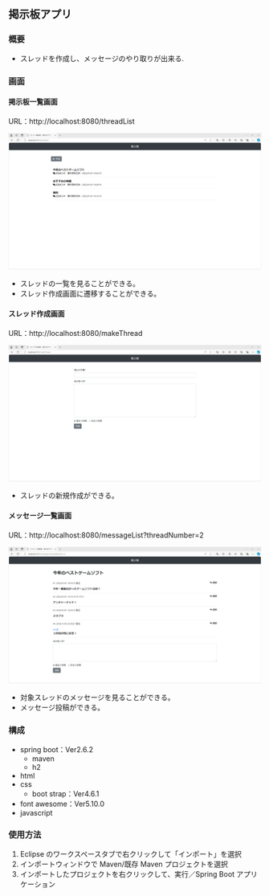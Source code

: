 ## 掲示板アプリ

### 概要

- スレッドを作成し、メッセージのやり取りが出来る.

### 画面

#### 掲示板一覧画面

URL：http://localhost:8080/threadList

<img src="image/スレッド一覧画面.png" width="700px">

- スレッドの一覧を見ることができる。
- スレッド作成画面に遷移することができる。

#### スレッド作成画面

URL：http://localhost:8080/makeThread

<img src="image/スレッド作成画面.png" width="700px">

- スレッドの新規作成ができる。

#### メッセージ一覧画面

URL：http://localhost:8080/messageList?threadNumber=2

<img src="image/メッセージ一覧画面.png" width="700px">

- 対象スレッドのメッセージを見ることができる。
- メッセージ投稿ができる。

### 構成

- spring boot：Ver2.6.2
  - maven
  - h2
- html
- css
  - boot strap：Ver4.6.1
- font awesome：Ver5.10.0
- javascript

### 使用方法

1. Eclipse のワークスペースタブで右クリックして「インポート」を選択
2. インポートウィンドウで Maven/既存 Maven プロジェクトを選択
3. インポートしたプロジェクトを右クリックして、実行／Spring Boot アプリケーション
